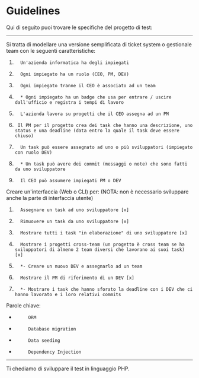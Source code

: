# Guidelines

Qui di seguito puoi trovare le specifiche del progetto di test:

---

Si tratta di modellare una versione semplificata di ticket system o gestionale team con le seguenti caratteristiche:

1.       Un'azienda informatica ha degli impiegati

2.       Ogni impiegato ha un ruolo (CEO, PM, DEV)

3.       Ogni impiegato tranne il CEO è associato ad un team

4.       * Ogni impiegato ha un badge che usa per entrare / uscire dall'ufficio e registra i tempi di lavoro

5.       L'azienda lavora su progetti che il CEO assegna ad un PM

6.      Il PM per il progetto crea dei task che hanno una descrizione, uno status e una deadline (data entro la quale il task deve essere chiuso)

7.       Un task può essere assegnato ad uno o più sviluppatori (impiegato con ruolo DEV)

8.       * Un task può avere dei commit (messaggi o note) che sono fatti da uno sviluppatore

9.       Il CEO può assumere impiegati PM o DEV

Creare un'interfaccia (Web o CLI) per:
(NOTA: non è necessario sviluppare anche la parte di interfaccia utente)

1.       Assegnare un task ad uno sviluppatore [x]

2.       Rimuovere un task da uno sviluppatore [x]

3.       Mostrare tutti i task "in elaborazione" di uno sviluppatore [x]

4.       Mostrare i progetti cross-team (un progetto è cross team se ha sviluppatori di almeno 2 team diversi che lavorano ai suoi task) [x]

5.       *- Creare un nuovo DEV e assegnarlo ad un team

6.       Mostrare il PM di riferimento di un DEV [x]

7.       *- Mostrare i task che hanno sforato la deadline con i DEV che ci hanno lavorato e i loro relativi commits

 

Parole chiave:

-          ORM

-          Database migration

-          Data seeding

-          Dependency Injection

 ---

Ti chediamo di sviluppare il test in linguaggio PHP.